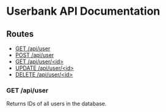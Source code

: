 # Userbank API Documentation

## Routes

- [GET /api/user](#get-user)
- [POST /api/user](#post-user)
- [GET /api/user/\<id\>](#get-user-id)
- [UPDATE /api/user/\<id\>](#update-user-id)
- [DELETE /api/user/\<id\>](#delete-user-id)

<a id="get-user"></a>
### GET /api/user

Returns IDs of all users in the database.